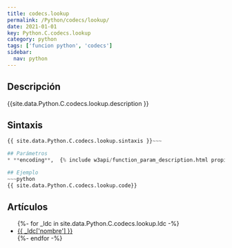 ```yaml
---
title: codecs.lookup
permalink: /Python/codecs/lookup/
date: 2021-01-01
key: Python.C.codecs.lookup
category: python
tags: ['funcion python', 'codecs']
sidebar: 
  nav: python
---
```


## Descripción
{{site.data.Python.C.codecs.lookup.description }}

## Sintaxis
~~~python
{{ site.data.Python.C.codecs.lookup.sintaxis }}~~~

## Parámetros
* **encoding**,  {% include w3api/function_param_description.html propiedad=site.data.Python.C.codecs.lookup valor="encoding" %}

## Ejemplo
~~~python
{{ site.data.Python.C.codecs.lookup.code}}
~~~

## Artículos
<ul>
{%- for _ldc in site.data.Python.C.codecs.lookup.ldc -%}
   <li>
       <a href="{{_ldc['url'] }}">{{ _ldc['nombre'] }}</a>
   </li>
{%- endfor -%}
</ul>
